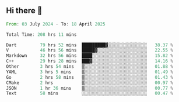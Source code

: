 ## Hi there 👋

<!--START_SECTION:waka-->

```rust
From: 03 July 2024 - To: 18 April 2025

Total Time: 208 hrs 11 mins

Dart         79 hrs 52 mins  █████████▓░░░░░░░░░░░░░░░   38.37 %
V            46 hrs 56 mins  █████▓░░░░░░░░░░░░░░░░░░░   22.55 %
Markdown     32 hrs 56 mins  ████░░░░░░░░░░░░░░░░░░░░░   15.82 %
C++          29 hrs 28 mins  ███▓░░░░░░░░░░░░░░░░░░░░░   14.16 %
Other        3 hrs 54 mins   ▒░░░░░░░░░░░░░░░░░░░░░░░░   01.88 %
YAML         3 hrs 5 mins    ▒░░░░░░░░░░░░░░░░░░░░░░░░   01.49 %
Go           2 hrs 58 mins   ▒░░░░░░░░░░░░░░░░░░░░░░░░   01.43 %
CMake        2 hrs           ▒░░░░░░░░░░░░░░░░░░░░░░░░   00.97 %
JSON         1 hr 36 mins    ▒░░░░░░░░░░░░░░░░░░░░░░░░   00.77 %
Text         58 mins         ░░░░░░░░░░░░░░░░░░░░░░░░░   00.47 %
```

<!--END_SECTION:waka-->

<!--
**mathiskakal/mathiskakal** is a ✨ _special_ ✨ repository because its `README.md` (this file) appears on your GitHub profile.

Here are some ideas to get you started:

- 🔭 I’m currently working on ...
- 🌱 I’m currently learning ...
- 👯 I’m looking to collaborate on ...
- 🤔 I’m looking for help with ...
- 💬 Ask me about ...
- 📫 How to reach me: ...
- 😄 Pronouns: ...
- ⚡ Fun fact: ...
-->
